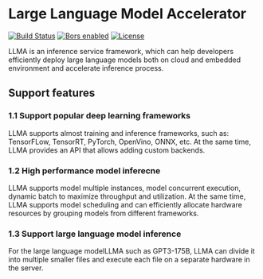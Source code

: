 # Large Language Model Accelerator

[![Build Status](https://dev.azure.com/Adlik/GitHub/_apis/build/status/Adlik.model_optimizer?branchName=main)](https://dev.azure.com/Adlik/GitHub/_build/results?buildId=3472&view=results)
[![Bors enabled](https://bors.tech/images/badge_small.svg)](https://app.bors.tech/repositories/65566)
[![License](https://img.shields.io/badge/License-Apache%202.0-blue.svg)](https://opensource.org/licenses/Apache-2.0)

LLMA is an inference service framework, which can help developers efficiently deploy large language models both on cloud and embedded environment and accelerate inference process.

## Support features

### 1.1 Support popular deep learning frameworks

LLMA supports almost training and inference frameworks, such as: TensorFLow, TensorRT, PyTorch, OpenVino, ONNX, etc. At the same time, LLMA provides an API that allows adding custom backends.

### 1.2 High performance model inferecne

LLMA supports model multiple instances, model concurrent execution, dynamic batch to maximize throughput and utilization. At the same time, LLMA supports model scheduling and can efficiently allocate hardware resources by grouping models from different frameworks.

### 1.3 Support large language model inference

For the large language modelLLMA such as GPT3-175B, LLMA can divide it into multiple smaller files and execute each file on a separate hardware in the server.




